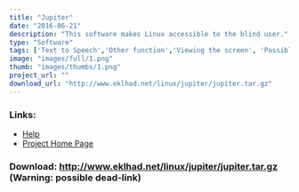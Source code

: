 ```yaml
---
title: "Jupiter"
date: "2016-06-21"
description: "This software makes Linux accessible to the blind user."
type: "Software"
tags: ['Text to Speech','Other function','Viewing the screen', 'Possible-404']
image: "images/full/1.png"
thumb: "images/thumbs/1.png"
project_url: ""
download_url: "http://www.eklhad.net/linux/jupiter/jupiter.tar.gz"
---
```



### Links:
- <a href="http://www.eklhad.net/linux/jupiter/guide.html">Help</a>
- <a href="http://www.eklhad.net/linux/jupiter/">Project Home Page</a>

### Download: http://www.eklhad.net/linux/jupiter/jupiter.tar.gz (Warning: possible dead-link)